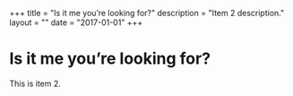 +++
title = "Is it me you’re looking for?"
description = "Item 2 description."
layout = ""
date = "2017-01-01"
+++

# Is it me you’re looking for?

This is item 2.